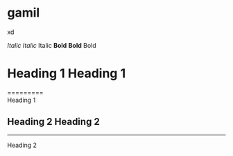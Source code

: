 # gamil
xd

*Italic*	_Italic_	Italic
**Bold**	__Bold__	Bold
# Heading 1	Heading 1
=========	
Heading 1
## Heading 2	Heading 2
---------	
Heading 2




